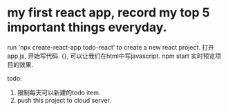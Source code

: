 # my first react app, record my top 5 important things everyday.

run 'npx create-react-app todo-react' to create a new react project.
打开app.js, 开始写代码.
{}, 可以让我们在html中写javascript.
npm start 实时预览项目的效果.

todo:
1. 限制每天可以新建的todo item.
2. push this project to cloud server.